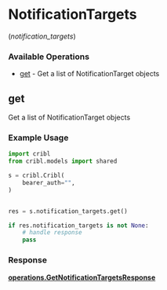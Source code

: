 # NotificationTargets
(*notification_targets*)

### Available Operations

* [get](#get) - Get a list of NotificationTarget objects

## get

Get a list of NotificationTarget objects

### Example Usage

```python
import cribl
from cribl.models import shared

s = cribl.Cribl(
    bearer_auth="",
)


res = s.notification_targets.get()

if res.notification_targets is not None:
    # handle response
    pass
```


### Response

**[operations.GetNotificationTargetsResponse](../../models/operations/getnotificationtargetsresponse.md)**


